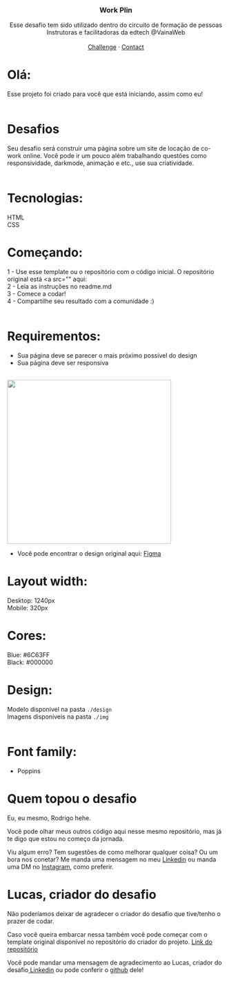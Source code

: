 <br />
<p align="center">
  <h3 align="center">Work Plin</h3>

  <p align="center">
    Esse desafio tem sido utilizado dentro do circuito de formação de pessoas Instrutoras e facilitadoras da edtech @VainaWeb
       <br />
    <br />
    <a href="https://github.com/lubomfim/work-plin">Challenge</a>
    ·
    <a href="https://www.linkedin.com/in/lubomfim">Contact</a>
  </p>
</p>

# Olá:

Esse projeto foi criado para você que está iniciando, assim como eu! <br><br>


# Desafios

Seu desafio será construir uma página sobre um site de locação de co-work online. Você pode ir um pouco além trabalhando questões como responsividade, darkmode, animação e etc., use sua criatividade. <br><br>


# Tecnologias:

HTML<br>
CSS

# Começando:

1 - Use esse template ou o repositório com o código inicial. O repositório original está <a src="" aqui:<br>
2 - Leia as instruções no readme.md<br>
3 - Comece a codar!<br>
4 - Compartilhe seu resultado com a comunidade :)<br>
<br>


# Requirementos:

- Sua página deve se parecer o mais próximo possível do design<br>
- Sua página deve ser responsiva<br>
  <br>


<img src="design/desktop.png" width="380">

- Você pode encontrar o design original aqui: <a href="https://www.figma.com/file/m95CWMbgT372P5ytrlSluF/Work-Plin?node-id=0%3A1">Figma</a>


# Layout width:

Desktop: 1240px<br>
Mobile: 320px

# Cores:

Blue: #6C63FF<br>
Black: #000000

# Design:

Modelo disponível na pasta `./design`<br>
Imagens disponíveis na pasta `./img`<br>
<br>

# Font family:
- Poppins

# Quem topou o desafio
Eu, eu mesmo, Rodrigo hehe.

Você pode olhar meus outros código aqui nesse mesmo repositório, mas já te digo que estou no começo da jornada.

Viu algum erro? Tem sugestões de como melhorar qualquer coisa? Ou um bora nos conetar? Me manda uma mensagem no meu <a href="https://www.linkedin.com/in/codebyrod/">Linkedin</a> ou manda uma DM no <a href="https://www.instagram.com/codebyrod/">Instagram</a>, como preferir.

# Lucas, criador do desafio

Não poderíamos deixar de agradecer o criador do desafio que tive/tenho o prazer de codar. 

Caso você queira embarcar nessa também você pode começar com o template original disponível no repositório do criador do projeto.
<a href="https://github.com/lubomfim/work-plin">Link do repositório</a>

Você pode mandar uma mensagem de agradecimento ao Lucas, criador do desafio<a href="https://www.linkedin.com/in/lubomfim"> Linkedin</a> ou pode conferir o  <a href="https://github.com/lubomfim">github</a> dele!<br>
